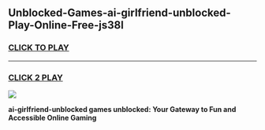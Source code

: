 
## Unblocked-Games-ai-girlfriend-unblocked-Play-Online-Free-js38l
<h3>
<a href="https://premium76.site?title=ai-girlfriend-unblocked&ref=26A">CLICK TO PLAY</a></h3>
<hr>

<h3>
<a href="https://premium76.site?title=ai-girlfriend-unblocked&ref=26A">CLICK 2 PLAY</a>
  
</h3>

<a href="https://premium76.site?title=ai-girlfriend-unblocked&ref=26A"><img src="https://clearcache.store/games.png"></a>


**ai-girlfriend-unblocked games unblocked: Your Gateway to Fun and Accessible Online Gaming**

